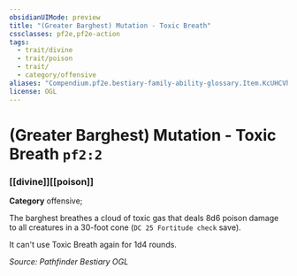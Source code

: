 ```yaml
---
obsidianUIMode: preview
title: "(Greater Barghest) Mutation - Toxic Breath"
cssclasses: pf2e,pf2e-action
tags:
  - trait/divine
  - trait/poison
  - trait/
  - category/offensive
aliases: "Compendium.pf2e.bestiary-family-ability-glossary.Item.KcUHCVhHnkMD8j3k"
license: OGL
---
```

# (Greater Barghest) Mutation - Toxic Breath `pf2:2`

### [[divine]][[poison]]

**Category** offensive; 




The barghest breathes a cloud of toxic gas that deals 8d6 poison damage to all creatures in a 30-foot cone (`DC 25 Fortitude check` save).

It can't use Toxic Breath again for 1d4 rounds.

*Source: Pathfinder Bestiary*
*OGL*